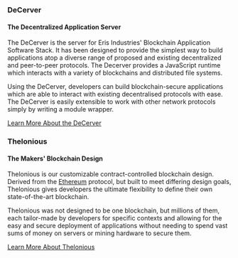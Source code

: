 ### DeCerver

#### The Decentralized Application Server

The DeCerver is the server for Eris Industries' Blockchain Application Software Stack. It has been designed to provide the simplest way to build applications atop a diverse range of proposed and existing decentralized and peer-to-peer protocols. The Decerver provides a JavaScript runtime which interacts with a variety of blockchains and distributed file systems.

Using the DeCerver, developers can build blockchain-secure applications which are able to interact with existing decentralised protocols with ease. The DeCerver is easily extensible to work with other network protocols simply by writing a module wrapper.

<a type="button" class="btn btn-eris btn-default btn-lg btn-block" href="https://decerver.io">Learn More About the DeCerver</a>

### Thelonious

#### The Makers' Blockchain Design

Thelonious is our customizable contract-controlled blockchain design. Derived from the [Ethereum](https://ethereum.org) protocol, but built to meet differing design goals, Thelonious gives developers the ultimate flexibility to define their own state-of-the-art blockchain.

Thelonious was not designed to be one blockchain, but millions of them, each tailor-made by developers for specific contexts and allowing for the easy and secure deployment of applications without needing to spend vast sums of money on servers or mining hardware to secure them.

<a type="button" class="btn btn-eris btn-default btn-lg btn-block" href="https://thelonius.io">Learn More About Thelonious</a>
